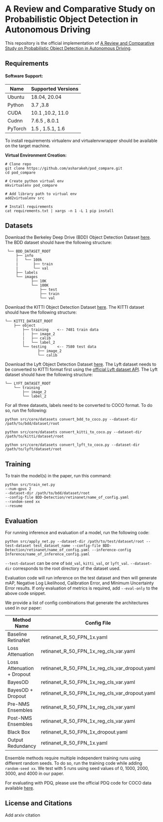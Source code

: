 # A Review and Comparative Study on Probabilistic Object Detection in Autonomous Driving

This repository is the official implementation of [A Review and Comparative Study on Probabilistic Object Detection in Autonomous Driving](https://arxiv.org/abs/2030.12345). 

## Requirements

#### Software Support:
Name | Supported Versions
--- | --- |
Ubuntu |18.04, 20.04
Python | 3.7 ,3.8
CUDA | 10.1 ,10.2, 11.0
Cudnn | 7.6.5 , 8.0.1
PyTorch | 1.5 , 1.5.1, 1.6

To install requirements virtualenv and virtualenvwrapper should be available on the target machine.

**Virtual Environment Creation:**
```
# Clone repo
git clone https://github.com/asharakeh/pod_compare.git
cd pod_compare

# Create python virtual env
mkvirtualenv pod_compare

# Add library path to virtual env
add2virtualenv src

# Install requirements
cat requirements.txt | xargs -n 1 -L 1 pip install
```
## Datasets
Download the Berkeley Deep Drive (BDD) Object Detection Dataset [here](https://bdd-data.berkeley.edu/). The BDD
dataset should have the following structure:
<br>
 
     └── BDD_DATASET_ROOT
         ├── info
         |   └── 100k
         |       ├── train
         |       └── val
         ├── labels
         └── images
                ├── 10K
                └── 100K
                    ├── test
                    ├── train
                    └── val
                   
Download the KITTI Object Detection Dataset [here](http://www.cvlibs.net/datasets/kitti/eval_object.php). The KITTI
dataset should have the following structure:
<br> 

    └── KITTI_DATASET_ROOT
        ├── object
            ├── training    <-- 7481 train data
            |   ├── image_2
            |   ├── calib
            |   └── label_2
            └── testing     <-- 7580 test data
                   ├── image_2
                   └── calib

Download the Lyft Object Detection Dataset [here](https://self-driving.lyft.com/level5/data/). The Lyft
dataset needs to be converted to KITTI format first using the [official Lyft dataset API](https://github.com/lyft/nuscenes-devkit).
The Lyft dataset should have the following structure:
<br> 

    └── LYFT_DATASET_ROOT
        └── training
            ├── image_2
            └── label_2

For all three datasets, labels need to be converted to COCO format. To do so, run the following:
```
python src/core/datasets convert_bdd_to_coco.py --dataset-dir /path/to/bdd/dataset/root
```
```
python src/core/datasets convert_kitti_to_coco.py --dataset-dir /path/to/kitti/dataset/root
```
```
python src/core/datasets convert_lyft_to_coco.py --dataset-dir /path/to/lyft/dataset/root
```
                         
## Training
To train the model(s) in the paper, run this command:

``` train
python src/train_net.py
--num-gpus 2
--dataset-dir /path/to/bdd/dataset/root
--config-file BDD-Detection/retinanet/name_of_config.yaml
--random-seed xx
--resume
```

## Evaluation
For running inference and evaluation of a model, run the following code:
```eval
python src/apply_net.py --dataset-dir /path/to/test/dataset/root --test-dataset test_dataset_name --config-file BDD-Detection/retinanet/name_of_config.yaml --inference-config Inference/name_of_inference_config.yaml
```

`--test-dataset` can be one of `bdd_val`, `kitti_val`, or `lyft_val`. `--dataset-dir` corresponds to the root directory of the dataset used.

Evaluation code will run inference on the test dataset and then will generate mAP, Negative Log Likelihood, Calibration Error, and Minimum Uncertainty Error results. If only evaluation of metrics is required,
add `--eval-only` to the above code snippet.

We provide a list of config combinations that generate the architectures used in our paper:

Method Name | Config File | Inference Config File
--- | --- | ---
Baseline RetinaNet | retinanet_R_50_FPN_1x.yaml| standard_nms.yaml
Loss Attenuation |retinanet_R_50_FPN_1x_reg_cls_var.yaml| standard_nms.yaml
Loss Attenuation + Dropout | retinanet_R_50_FPN_1x_reg_cls_var_dropout.yaml | mc_dropout_ensembles_pre_nms.yaml
BayesOD | retinanet_R_50_FPN_1x_reg_cls_var.yaml | bayes_od.yaml
BayesOD + Dropout | retinanet_R_50_FPN_1x_reg_cls_var_dropout.yaml | bayes_od_mc_dropout.yaml
Pre-NMS Ensembles| retinanet_R_50_FPN_1x_reg_cls_var.yaml | ensembles_pre_nms.yaml
Post-NMS Ensembles| retinanet_R_50_FPN_1x_reg_cls_var.yaml | ensembles_post_nms.yaml
Black Box| retinanet_R_50_FPN_1x_dropout.yaml | mc_dropout_ensembles_post_nms.yaml
Output Redundancy| retinanet_R_50_FPN_1x.yaml | anchor_statistics.yaml

Ensemble methods require multiple independent training runs using different random seeds. 
To do so, run the training code while adding `random-seed xx`. We test with 5 runs using seed values of 0, 1000, 2000, 3000, and 4000 in our paper.

For evaluating with PDQ, please use the official PDQ code for COCO data available [here](https://github.com/david2611/pdq_evaluation).

## License and Citations
Add arxiv citation

